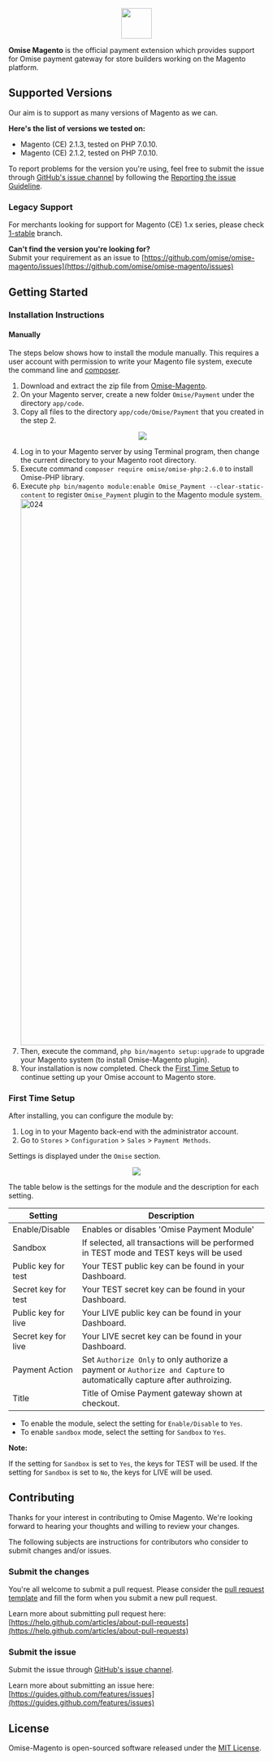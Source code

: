 <p align="center"><a href='https://www.omise.co'><img src='https://assets.omise.co/assets/omise-logo-ed530feda8c7bf8b0c990d5e4cf8080a0f23d406fa4049a523ae715252d0dc54.svg' height='60'></a></p>

**Omise Magento** is the official payment extension which provides support for Omise payment gateway for store builders working on the Magento platform.

## Supported Versions

Our aim is to support as many versions of Magento as we can.  

**Here's the list of versions we tested on:**
- Magento (CE) 2.1.3, tested on PHP 7.0.10.
- Magento (CE) 2.1.2, tested on PHP 7.0.10.

To report problems for the version you're using, feel free to submit the issue through [GitHub's issue channel](https://github.com/omise/omise-magento/issues) by following the [Reporting the issue Guideline](https://guides.github.com/activities/contributing-to-open-source/#contributing).

### Legacy Support

For merchants looking for support for Magento (CE) 1.x series, please check [1-stable](https://github.com/omise/omise-magento/tree/1-stable) branch.

**Can't find the version you're looking for?**  
Submit your requirement as an issue to [https://github.com/omise/omise-magento/issues](https://github.com/omise/omise-magento/issues)

## Getting Started

### Installation Instructions

#### Manually

The steps below shows how to install the module manually.
This requires a user account with permission to write your Magento file system, execute the command line and [composer](https://getcomposer.org).

1. Download and extract the zip file from [Omise-Magento](https://github.com/omise/omise-magento/archive/v2.0.zip).
2. On your Magento server, create a new folder `Omise/Payment` under the directory `app/code`.
3. Copy all files to the directory `app/code/Omise/Payment` that you created in the step 2.
    <p align="center"><a alt="omise-magento-install-manual-01" href='https://cloud.githubusercontent.com/assets/2154669/21450750/247ec3b6-c92c-11e6-92d5-3c036568f20b.png'><img src='https://cloud.githubusercontent.com/assets/2154669/21450750/247ec3b6-c92c-11e6-92d5-3c036568f20b.png'></a></p>
4. Log in to your Magento server by using Terminal program, then change the current directory to your Magento root directory.
5. Execute command `composer require omise/omise-php:2.6.0` to install Omise-PHP library.
6. Execute `php bin/magento module:enable Omise_Payment --clear-static-content` to register `Omise_Payment` plugin to the Magento module system.
    <img width="1074" alt="024" src="https://cloud.githubusercontent.com/assets/2154669/24037678/30c1f070-0b31-11e7-878b-b5a052f9a8ea.png">
7. Then, execute the command, `php bin/magento setup:upgrade` to upgrade your Magento system (to install Omise-Magento plugin).
8. Your installation is now completed. Check the [First Time Setup](https://github.com/omise/omise-magento#first-time-setup) to continue setting up your Omise account to Magento store.

### First Time Setup

After installing, you can configure the module by:

1. Log in to your Magento back-end with the administrator account.
2. Go to `Stores` > `Configuration` > `Sales` > `Payment Methods`.

Settings is displayed under the `Omise` section.

<p align="center"><a alt="omise-magento-install-manual-04" href='https://cloud.githubusercontent.com/assets/2154669/21477670/9918e2b4-cb76-11e6-8b8d-74ec746b7812.png'><img src='https://cloud.githubusercontent.com/assets/2154669/21477670/9918e2b4-cb76-11e6-8b8d-74ec746b7812.png'></a></p>

The table below is the settings for the module and the description for each setting.

| Setting             | Description                                                                                                             |
| ------------------- | ----------------------------------------------------------------------------------------------------------------------- |
| Enable/Disable      | Enables or disables 'Omise Payment Module'                                                                              |
| Sandbox             | If selected, all transactions will be performed in TEST mode and TEST keys will be used                                 |
| Public key for test | Your TEST public key can be found in your Dashboard.                                                                    |
| Secret key for test | Your TEST secret key can be found in your Dashboard.                                                                    |
| Public key for live | Your LIVE public key can be found in your Dashboard.                                                                    |
| Secret key for live | Your LIVE secret key can be found in your Dashboard.                                                                    |
| Payment Action      | Set `Authorize Only` to only authorize a payment or `Authorize and Capture` to automatically capture after authroizing. |
| Title               | Title of Omise Payment gateway shown at checkout.                                                                       |

- To enable the module, select the setting for `Enable/Disable` to `Yes`.
- To enable `sandbox` mode, select the setting for `Sandbox` to `Yes`.

**Note:**

If the setting for `Sandbox` is set to `Yes`, the keys for TEST will be used. If the setting for `Sandbox` is set to `No`, the keys for LIVE will be used.

## Contributing

Thanks for your interest in contributing to Omise Magento. We're looking forward to hearing your thoughts and willing to review your changes.

The following subjects are instructions for contributors who consider to submit changes and/or issues.

### Submit the changes

You're all welcome to submit a pull request.
Please consider the [pull request template](https://github.com/omise/omise-magento/blob/master/.github/PULL_REQUEST_TEMPLATE.md) and fill the form when you submit a new pull request.

Learn more about submitting pull request here: [https://help.github.com/articles/about-pull-requests](https://help.github.com/articles/about-pull-requests)

### Submit the issue

Submit the issue through [GitHub's issue channel](https://github.com/omise/omise-magento/issues).

Learn more about submitting an issue here: [https://guides.github.com/features/issues](https://guides.github.com/features/issues)

## License
Omise-Magento is open-sourced software released under the [MIT License](https://opensource.org/licenses/MIT).
